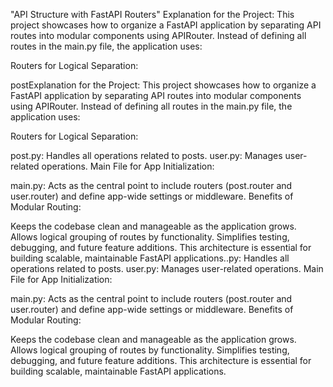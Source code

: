 "API Structure with FastAPI Routers"
Explanation for the Project:
This project showcases how to organize a FastAPI application by separating API routes into modular components using APIRouter. Instead of defining all routes in the main.py file, the application uses:

Routers for Logical Separation:

postExplanation for the Project:
This project showcases how to organize a FastAPI application by separating API routes into modular components using APIRouter. Instead of defining all routes in the main.py file, the application uses:

Routers for Logical Separation:

post.py: Handles all operations related to posts.
user.py: Manages user-related operations.
Main File for App Initialization:

main.py: Acts as the central point to include routers (post.router and user.router) and define app-wide settings or middleware.
Benefits of Modular Routing:

Keeps the codebase clean and manageable as the application grows.
Allows logical grouping of routes by functionality.
Simplifies testing, debugging, and future feature additions.
This architecture is essential for building scalable, maintainable FastAPI applications..py: Handles all operations related to posts.
user.py: Manages user-related operations.
Main File for App Initialization:

main.py: Acts as the central point to include routers (post.router and user.router) and define app-wide settings or middleware.
Benefits of Modular Routing:

Keeps the codebase clean and manageable as the application grows.
Allows logical grouping of routes by functionality.
Simplifies testing, debugging, and future feature additions.
This architecture is essential for building scalable, maintainable FastAPI applications.